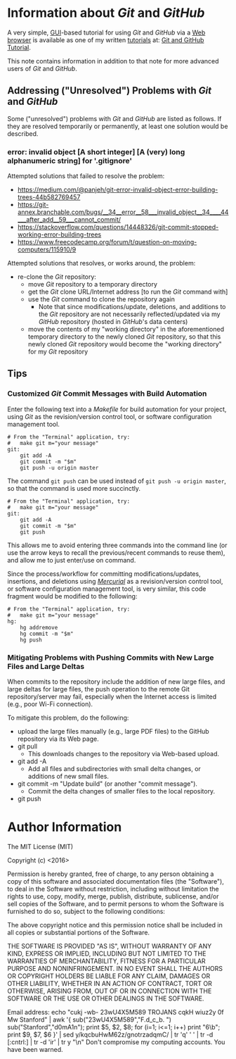 #	Information about *Git* and *GitHub*

A very simple, [GUI](https://en.wikipedia.org/wiki/Graphical_user_interface)-based tutorial for using *Git* and *GitHub* via a [Web browser](https://en.wikipedia.org/wiki/Web_browser) is available as one of my written [tutorials](https://github.com/eda-ricercatore/gulyas-scripts/tree/master/notes/tutorials) at: [Git and GitHub Tutorial](https://github.com/eda-ricercatore/gulyas-scripts/blob/master/notes/tutorials/git-tutorial.md).

This note contains information in addition to that note for more advanced users of *Git* and *GitHub*.

##	Addressing ("Unresolved") Problems with *Git* and *GitHub*

Some ("unresolved") problems with *Git* and *GitHub* are listed as follows. If they are resolved temporarily or permanently, at least one solution would be described.


### error: invalid object \[A short integer\] \[A (very) long alphanumeric string\] for '.gitignore'

Attempted solutions that failed to resolve the problem:
+ https://medium.com/@panjeh/git-error-invalid-object-error-building-trees-44b582769457
+ https://git-annex.branchable.com/bugs/__34__error__58___invalid_object__34____44___after_add__59___cannot_commit/
+ https://stackoverflow.com/questions/14448326/git-commit-stopped-working-error-building-trees
+ https://www.freecodecamp.org/forum/t/question-on-moving-computers/115910/9


Attempted solutions that resolves, or works around, the problem:
+ re-clone the *Git* repository:
	- move *Git* repository to a temporary directory
	- get the *Git* clone URL/Internet address \[to run the *Git* command with\]
	- use the *Git* command to clone the repository again
		* Note that since modifications/update, deletions, and additions to the *Git* repository are not necessarily reflected/updated via my *GitHub* repository (hosted in *GitHub*'s data centers)
	- move the contents of my "working directory" in the aforementioned temporary directory to the newly cloned *Git* repository, so that this newly cloned *Git* repository would become the "working directory" for my *Git* repository






##	Tips

###	Customized *Git* Commit Messages with Build Automation

Enter the following text into a *Makefile* for build automation for your project, using *Git* as the revision/version control tool, or software configuration management tool.


	# From the "Terminal" application, try:
	#	make git m="your message"
	git:
		git add -A
		git commit -m "$m"
		git push -u origin master


The command `git push` can be used instead of `git push -u origin master`, so that the command is used more succinctly.



	# From the "Terminal" application, try:
	#	make git m="your message"
	git:
		git add -A
		git commit -m "$m"
		git push




This allows me to avoid entering three commands into the command line (or use the arrow keys to recall the previous/recent commands to reuse them), and allow me to just enter/use on command. 










Since the process/workflow for committing modifications/updates, insertions, and deletions using [*Mercurial*](https://www.mercurial-scm.org/) as a revision/version control tool, or software configuration management tool, is very similar, this code fragment would be modified to the following:



	# From the "Terminal" application, try:
	#	make git m="your message"
	hg:
		hg addremove
		hg commit -m "$m"
		hg push






###	Mitigating Problems with Pushing Commits with New Large Files and Large Deltas

When commits to the repository include the addition of new large files, and large deltas for large files, the push operation to the remote Git repository/server may fail, especially when the Internet access is limited (e.g., poor Wi-Fi connection).

To mitigate this problem, do the following:
+ upload the large files manually (e.g., large PDF files) to the GitHub repository via its Web page.
+ git pull
	- This downloads changes to the repository via Web-based upload.
+ git add -A
	- Add all files and subdirectories with small delta changes, or additions of new small files.
+ git commit -m "Update build" (or another "commit message").
	- Commit the delta changes of smaller files to the local repository.
+ git push








#	Author Information

The MIT License (MIT)

Copyright (c) <2016> <Zhiyang Ong>

Permission is hereby granted, free of charge, to any person obtaining a copy of this software and associated documentation files (the "Software"), to deal in the Software without restriction, including without limitation the rights to use, copy, modify, merge, publish, distribute, sublicense, and/or sell copies of the Software, and to permit persons to whom the Software is furnished to do so, subject to the following conditions:

The above copyright notice and this permission notice shall be included in all copies or substantial portions of the Software.

THE SOFTWARE IS PROVIDED "AS IS", WITHOUT WARRANTY OF ANY KIND, EXPRESS OR IMPLIED, INCLUDING BUT NOT LIMITED TO THE WARRANTIES OF MERCHANTABILITY, FITNESS FOR A PARTICULAR PURPOSE AND NONINFRINGEMENT. IN NO EVENT SHALL THE AUTHORS OR COPYRIGHT HOLDERS BE LIABLE FOR ANY CLAIM, DAMAGES OR OTHER LIABILITY, WHETHER IN AN ACTION OF CONTRACT, TORT OR OTHERWISE, ARISING FROM, OUT OF OR IN CONNECTION WITH THE SOFTWARE OR THE USE OR OTHER DEALINGS IN THE SOFTWARE.

Email address: echo "cukj -wb- 23wU4X5M589 TROJANS cqkH wiuz2y 0f Mw Stanford" | awk '{ sub("23wU4X5M589","F.d_c_b. ") sub("Stanford","d0mA1n"); print $5, $2, $8; for (i=1; i<=1; i++) print "6\b"; print $9, $7, $6 }' | sed y/kqcbuHwM62z/gnotrzadqmC/ | tr 'q' ' ' | tr -d [:cntrl:] | tr -d 'ir' | tr y "\n"		Don't compromise my computing accounts. You have been warned.

